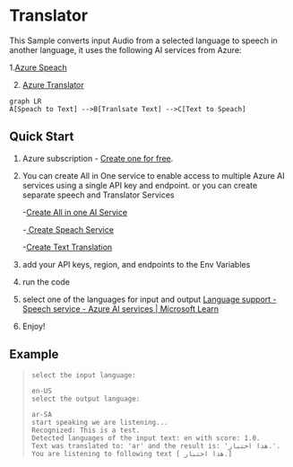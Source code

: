 # Translator

This Sample converts input Audio from a selected language to speech in another language, it uses the following AI services from Azure:

1.[Azure Speach](https://learn.microsoft.com/en-us/python/api/azure-cognitiveservices-speech/?view=azure-python)

2. [Azure Translator](https://learn.microsoft.com/en-us/azure/ai-services/translator/)
```mermaid
graph LR
A[Speach to Text] -->B[Tranlsate Text] -->C[Text to Speach] 

```

## Quick Start

1. Azure subscription -  [Create one for free](https://azure.microsoft.com/free/cognitive-services).
2. You can create  All in One service to  enable access to multiple Azure AI services using a single API key and endpoint.
or you can create separate speech and Translator Services 

	-[Create All in one AI Service](https://ms.portal.azure.com/#create/Microsoft.CognitiveServicesAllInOne) 
	
	-[ Create Speach Service](https://portal.azure.com/#create/Microsoft.CognitiveServicesSpeechServices)
	
	-[Create Text Translation](https://ms.portal.azure.com/#create/Microsoft.CognitiveServicesTextTranslation)

4. add your API keys, region, and endpoints to the Env Variables 
5. run the code 
6. select one of the languages for input and output [Language support - Speech service - Azure AI services | Microsoft Learn](https://learn.microsoft.com/en-us/azure/ai-services/speech-service/language-support?tabs=tts)
7. Enjoy!

## Example
>     select the input language:
>     
>     en-US
>     select the output language:
>     
>     ar-SA
>     start speaking we are listening...
>     Recognized: This is a test.
>     Detected languages of the input text: en with score: 1.0.
>     Text was translated to: 'ar' and the result is: 'هذا اختبار.'.
>     You are listening to following text [ هذا اختبار.]
